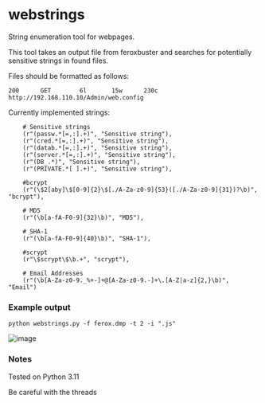 # webstrings
String enumeration tool for webpages.

This tool takes an output file from feroxbuster and searches for potentially sensitive strings in found files.

Files should be formatted as follows:

```
200      GET        6l       15w      230c http://192.168.110.10/Admin/web.config
```

Currently implemented strings:

        # Sensitive strings
        (r"(passw.*[=,:].+)", "Sensitive string"),
        (r"(cred.*[=,:].+)", "Sensitive string"),
        (r"(datab.*[=,:].+)", "Sensitive string"),
        (r"(server.*[=,:].+)", "Sensitive string"),
        (r"(DB_.*)", "Sensitive string"),
        (r"(PRIVATE.*[ ].+)", "Sensitive string"),

        #bcrypt
        (r"(\$2[aby]\$[0-9]{2}\$[./A-Za-z0-9]{53}([./A-Za-z0-9]{31})?\b)", "bcrypt"),

        # MD5
        (r"(\b[a-fA-F0-9]{32}\b)", "MD5"),

        # SHA-1
        (r"(\b[a-fA-F0-9]{40}\b)", "SHA-1"),

        #scrypt
        (r"\$scrypt\$\b.+", "scrypt"),

        # Email Addresses
        (r"(\b[A-Za-z0-9._%+-]+@[A-Za-z0-9.-]+\.[A-Z|a-z]{2,}\b)", "Email")


### Example output

```python webstrings.py -f ferox.dmp -t 2 -i ".js"```

![image](https://github.com/wxor/webstrings/assets/32234633/3c9e2613-86db-426d-90d6-b6c541e8c09c)

### Notes

Tested on Python 3.11

Be careful with the threads
